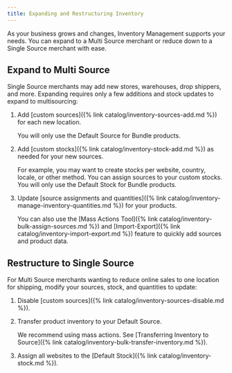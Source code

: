 ```yaml
---
title: Expanding and Restructuring Inventory
---
```


As your business grows and changes, Inventory Management supports your needs. You can expand to a Multi Source merchant or reduce down to a Single Source merchant with ease.

## Expand to Multi Source

Single Source merchants may add new stores, warehouses, drop shippers, and more. Expanding requires only a few additions and stock updates to expand to multisourcing:

1. Add [custom sources]({% link catalog/inventory-sources-add.md %}) for each new location.

   You will only use the Default Source for Bundle products.

1. Add [custom stocks]({% link catalog/inventory-stock-add.md %}) as needed for your new sources.

   For example, you may want to create stocks per website, country, locale, or other method. You can assign sources to your custom stocks. You will only use the Default Stock for Bundle products.

1. Update [source assignments and quantities]({% link catalog/inventory-manage-inventory-quantities.md %}) for your products.

   You can also use the [Mass Actions Tool]({% link catalog/inventory-bulk-assign-sources.md %}) and [Import-Export]({% link catalog/inventory-import-export.md %}) feature to quickly add sources and product data.

## Restructure to Single Source

For Multi Source merchants wanting to reduce online sales to one location for shipping, modify your sources, stock, and quantities to update:

1. Disable [custom sources]({% link catalog/inventory-sources-disable.md %}).

1. Transfer product inventory to your Default Source.

   We recommend using mass actions. See [Transferring Inventory to Source]({% link catalog/inventory-bulk-transfer-inventory.md %}).

1. Assign all websites to the [Default Stock]({% link catalog/inventory-stock.md %}).
